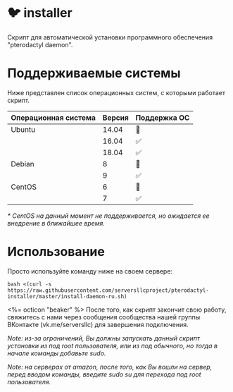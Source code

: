 # :bird: installer

Скрипт для автоматической установки программного обеспечения "pterodactyl daemon".

# Поддерживаемые системы

Ниже представлен список операционных систем, с которыми работает скрипт.


| Операционная система  | Версия  | Поддержка ОС       |
| --------------------- | ------- | ------------------ |
| Ubuntu                | 14.04   | :red_circle:       |
|                       | 16.04   | :white_check_mark: |
|                       | 18.04   | :white_check_mark: |
| Debian                | 8       | :red_circle:       |
|                       | 9       | :white_check_mark: |
| CentOS                | 6       | :red_circle:       |
|                       | 7       | :white_check_mark: |

_* CentOS на данный момент не поддерживается, но ожидается ее внедрение в ближайшее время._

# Использование

Просто используйте команду ниже на своем сервере:

`bash <(curl -s https://raw.githubusercontent.com/serversllcproject/pterodactyl-installer/master/install-daemon-ru.sh)`

<%= octicon "beaker" %> После того, как скрипт закончит свою работу, свяжитесь с нами через сообщения сообщества нашей группы ВКонтакте (vk.me/serversllc) для завершения подключения.

*Note: из-за ограничений, Вы должны запускать данный скрипт установки из под root пользователя, или из под обычного, но тогда в начале команды добавьте sudo.*

*Note: на серверах от amazon, после того, как Вы вошли на сервер, перед вводом команды, введите sudo su для перехода под root пользователя.*

